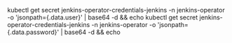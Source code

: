 

kubectl get secret jenkins-operator-credentials-jenkins -n jenkins-operator -o 'jsonpath={.data.user}' | base64 -d && echo
kubectl get secret jenkins-operator-credentials-jenkins -n jenkins-operator -o 'jsonpath={.data.password}' | base64 -d && echo

